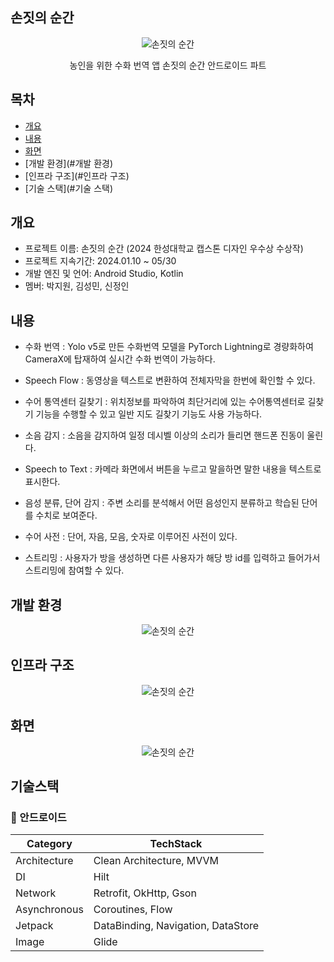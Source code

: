 ## 손짓의 순간
<p align="center">
  <img src="[https://github.com/user-attachments/assets/ce26efda-b9ec-4add-ad2b-1413257446b6](https://github.com/user-attachments/assets/a3f1bf93-2e05-4f9f-a4f0-8d2dcb813488)" alt="손짓의 순간"/>
</p> 
<div align="center">
 농인을 위한 수화 번역 앱 손짓의 순간 안드로이드 파트
</div>

## 목차
  - [개요](#개요)
  - [내용](#내용)
  - [화면](#화면)
  - [개발 환경](#개발 환경)
  - [인프라 구조](#인프라 구조)
  - [기술 스택](#기술 스택)

## 개요
- 프로젝트 이름: 손짓의 순간 (2024 한성대학교 캡스톤 디자인 우수상 수상작)
- 프로젝트 지속기간: 2024.01.10 ~ 05/30
- 개발 엔진 및 언어: Android Studio, Kotlin
- 멤버: 박지원, 김성민, 신정인

## 내용
- 수화 번역 : Yolo v5로 만든 수화번역 모델을 PyTorch Lightning로 경량화하여 CameraX에 탑재하여 실시간 수화 번역이 가능하다.

- Speech Flow : 동영상을 텍스트로 변환하여 전체자막을 한번에 확인할 수 있다.

- 수어 통역센터 길찾기 : 위치정보를 파악하여 최단거리에 있는 수어통역센터로 길찾기 기능을 수행할 수 있고 일반 지도 길찾기 기능도 사용 가능하다.

- 소음 감지 : 소음을 감지하여 일정 데시벨 이상의 소리가 들리면 핸드폰 진동이 울린다.

-  Speech to Text : 카메라 화면에서 버튼을 누르고 말을하면 말한 내용을 텍스트로 표시한다.

- 음성 분류, 단어 감지 : 주변 소리를 분석해서 어떤 음성인지 분류하고 학습된 단어를 수치로 보여준다.

- 수어 사전 : 단어, 자음, 모음, 숫자로 이루어진 사전이 있다.

- 스트리밍 : 사용자가  방을 생성하면 다른 사용자가 해당 방 id를 입력하고 들어가서 스트리밍에 참여할 수 있다.

## 개발 환경
<p align="center">
  <img src="https://github.com/user-attachments/assets/8bbe30c4-3b40-4dbc-ba9b-49e4f70927fd" alt="손짓의 순간"/>
</p>

## 인프라 구조
<p align="center">
  <img src="https://github.com/user-attachments/assets/accb5790-2ea5-42a3-8cc8-1e01e543b268" alt="손짓의 순간"/>
</p>

## 화면
<p align="center">
  <img src="https://github.com/user-attachments/assets/ede50a6a-d1c8-4ffd-964e-d66e87752215" alt="손짓의 순간"/>
</p>

## 기술스택

### **🤖** 안드로이드
| **Category** | **TechStack** |
| --- | --- |
| Architecture | Clean Architecture, MVVM |
| DI | Hilt |
| Network | Retrofit, OkHttp, Gson |
| Asynchronous | Coroutines, Flow |
| Jetpack | DataBinding, Navigation, DataStore |
| Image | Glide |
